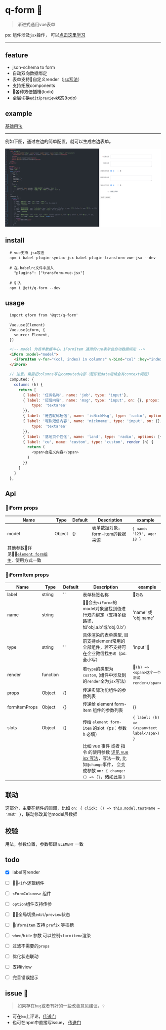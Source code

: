 # q-form 📰

> 渐进式通用vue表单

ps: 组件涉及`jsx`操作， 可以[点击这里学习](https://cn.vuejs.org/v2/guide/render-function.html)

---

## feature
- json-schema to form
- 自动双向数据绑定
- 表单支持自定义render（[jsx写法](https://cn.vuejs.org/v2/guide/render-function.html#JSX)）
- 支持拓展components
- ~~各种方便插槽~~(todo)
- ~~全局切换`edit`/`preview`状态~~(todo)

## example

[基础用法](./example/basic/src/App.vue)

---

例如下图，通过左边的简单配置，就可以生成右边表单。

![example](./static/basic.jpeg)

## install

```shell
  # vue支持 jsx写法
  npm i babel-plugin-syntax-jsx babel-plugin-transform-vue-jsx --dev

  # 在.babelrc文件中加入
    "plugins": ["transform-vue-jsx"]

  # 引入
  npm i @qtt/q-form --dev

```

## usage
```
  import qform from '@qtt/q-form'

  Vue.use(Element)
  Vue.use(qform, {
    source: Element,
  })

```


```html
  <!-- model 为表单数据中心，iFormItem 通用的vue表单会自动数据绑定 -->
  <iForm :model="model">
    <iFormItem v-for="(col, index) in columns" v-bind="col" :key="index"></iFormItem>
  </iForm>

```

```js
  // 注意，需要把columns写在computed内部（若卸载data后续会有context问题）
  computed: {
    columns (h) {
      return [
        { label: '任务名称', name: 'job', type: 'input'},
        { label: '短信内容', name: 'msg', type: 'input', on: {}, props: {
            type: 'textarea'
        }},
        { label: '是否昵称短信', name: 'isNickMsg', type: 'radio', options: [{value: 1, name: '否'}, {value: 2, name:'是'}] , on: {}},
        { label: '昵称短信内容', name: 'nickname', type: 'input', on: {}, props: {
            type: 'textarea'
        }},
        { label: '落地页个性化', name: 'land', type: 'radio', options: [{value: 1, name: '否'}, {value: 2, name:'是'}] , on: {}},
        { label: 'cu', name: 'custom', type: 'custom', render (h) {
          return (
            <span>自定义内容</span>
          )
        }}
      ]
    }
  },
```

## Api
### iForm props

| Name                 | Type      | Default      | Description                   | example                             |
|----------------------|-----------|--------------|-------------------------------|-------------------------------------|
| model            | Object  | {} | 表单数据对象，form-item的数据来源         |  `{ name: '123', age: 18 }` |
|其他参数详见[`element form组件`](http://element-cn.eleme.io/#/zh-CN/component/form#form-attributes)，使用方式一致 |


### iFormItem props
| Name                 | Type       | Default      | Description               |   example                           |
|----------------------|------------|--------------|---------------------------|-------------------------------------|
| label                | string   | '' | 表单标签名称 | `姓名` |
| name                 | string   |   | 会去`<iForm>`的model对象里找到值进行双向绑定（支持多级路径，如'obj.a.b'或'obj.0.b'） | 'name' 或 'obj.name'  |
| type                 | string   | '' | 具体渲染的表单类型, 目前支持element常用的全部组件，若不支持可在企业微信找`王瑞`（ps: 全小写） |  'input'    |
| render               | function |  | 若`type`的类型为 `custom`, (组件中涉及到的`render`全为`jsx`写法) | `(h) => <span>这个一个测试render</span>` |
| props                | Object   | {} |  传递实际功能组件的参数列表    |     |
| formItemProps        | Object   | {} |  传递给 element form-item 组件的参数列表    |  {}   |
| slots                | Object   | {} |  传给 `element form-item` 的slot（ps：参数 h 必填）    |  `{ label: (h) =>  (<span>text label</spa>) }`  |
| | | |  比如 vue 事件 或者 指令 的使用参数 [详见 vue jsx 写法](https://cn.vuejs.org/v2/guide/render-function.html#%E6%B7%B1%E5%85%A5-data-%E5%AF%B9%E8%B1%A1)，写法一致, 比如`@change`事件， 会变成参数 `on: { change: () => {}`，诸如此类 }  |


## 联动

这部分，主要在组件的回调，比如 `on: { click: () => this.model.testName = '测试' }`，联动修改其他model层数据

## 校验

用法，参数位置，参数都跟 `ELEMENT` 一致

## todo

- [x] label可render
- [ ] `<if>`逻辑组件
- [ ] `<FormColumns>` 组件
- [ ] `option`组件支持传参
- [ ] 全局切换`edit`/`preview`状态
- [ ] `formItem` 支持 `prefix` 等插槽
- [ ] `when`/`hide` 参数 可以控制`<formitem>`渲染
- [ ] 过滤不需要的`props`
- [ ] 优化状态联动
- [ ] 支持iview
- [ ] 完善错误提示


## issue 🤔

> 如果存在`bug`或者有好的一些改善意见建议，💡

- 可在`km`上评论，[传送门](http://km.qutoutiao.net/display/MD/q-form)
- 也可在npm中直接写issue， [传送门](https://git.qutoutiao.net/npm/q-form/issues)
